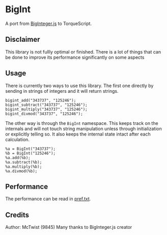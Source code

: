 # BigInt

A port from [BigInteger.js](https://github.com/peterolson/BigInteger.js) to TorqueScript.

## Disclaimer

This library is not fullly optimal or finished. There is a lot of things that can be done to improve its performance significantly on some aspects

## Usage

There is currently two ways to use this library. The first one directly by sending in strings of integers and it will return strings.

```
bigint_add("343737", "125246");
bigint_subtract("343737", "125246");
bigint_multiply("343737", "125246");
bigint_divmod("343737", "125246");
```

The other way is through the `BigInt` namespace. This keeps track on the internals and will not touch string manipulation unless through initialization or explicitly telling so. It also keeps the internal state intact after each calculation.

```
%a = BigInt("343737");
%b = BigInt("125246");
%a.add(%b);
%a.subtract(%b);
%a.multiply(%b);
%a.divmod(%b);
```

## Performance

The performance can be read in [pref.txt](pref.txt).

## Credits

Author: McTwist (9845)
Many thanks to BigInteger.js creator
